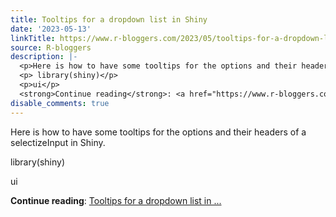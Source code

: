 ```yaml
---
title: Tooltips for a dropdown list in Shiny
date: '2023-05-13'
linkTitle: https://www.r-bloggers.com/2023/05/tooltips-for-a-dropdown-list-in-shiny/
source: R-bloggers
description: |-
  <p>Here is how to have some tooltips for the options and their headers of a<br /> selectizeInput in Shiny.</p>
  <p> library(shiny)</p>
  <p>ui</p>
  <strong>Continue reading</strong>: <a href="https://www.r-bloggers.com/2023/05/tooltips-for-a-dropdown-list-in-shiny/">Tooltips for a dropdown list in ...
disable_comments: true
---
```

<p>Here is how to have some tooltips for the options and their headers of a<br /> selectizeInput in Shiny.</p>
<p> library(shiny)</p>
<p>ui</p>
<strong>Continue reading</strong>: <a href="https://www.r-bloggers.com/2023/05/tooltips-for-a-dropdown-list-in-shiny/">Tooltips for a dropdown list in ...